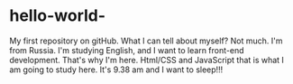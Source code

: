 # hello-world-
My first repository on gitHub.
What I can tell about myself? Not much.
I'm from Russia. I'm studying English, and I want to learn front-end development. That's why I'm here.
Html/CSS and JavaScript that is what I am going to study here.
It's 9.38 am and I want to sleep!!!
